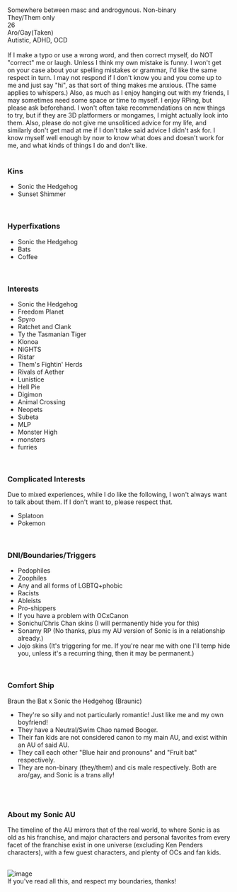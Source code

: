<br>Somewhere between masc and androgynous. Non-binary
<br>They/Them only
<br>26
<br>Aro/Gay(Taken)
<br>Autistic, ADHD, OCD
<br>
<br>If I make a typo or use a wrong word, and then correct myself, do NOT "correct" me or laugh. Unless I think my own mistake is funny. I won't get on your case about your spelling mistakes or grammar, I'd like the same respect in turn. I may not respond if I don't know you and you come up to me and just say "hi", as that sort of thing makes me anxious. (The same applies to whispers.) Also, as much as I enjoy hanging out with my friends, I may sometimes need some space or time to myself. I enjoy RPing, but please ask beforehand. I won't often take recommendations on new things to try, but if they are 3D platformers or mongames, I might actually look into them. Also, please do not give me unsoliticed advice for my life, and similarly don't get mad at me if I don't take said advice I didn't ask for. I know myself well enough by now to know what does and doesn't work for me, and what kinds of things I do and don't like.
<br>
<br>

### Kins
- Sonic the Hedgehog
- Sunset Shimmer
<br>

### Hyperfixations
- Sonic the Hedgehog
- Bats
- Coffee
<br>

### Interests
- Sonic the Hedgehog
- Freedom Planet
- Spyro
- Ratchet and Clank
- Ty the Tasmanian Tiger
- Klonoa
- NiGHTS
- Ristar
- Them's Fightin' Herds
- Rivals of Aether
- Lunistice
- Hell Pie
- Digimon
- Animal Crossing
- Neopets
- Subeta
- MLP
- Monster High
- monsters
- furries
<br>

### Complicated Interests
Due to mixed experiences, while I do like the following, I won't always want to talk about them. If I don't want to, please respect that.
- Splatoon
- Pokemon
<br>

### DNI/Boundaries/Triggers
- Pedophiles
- Zoophiles
- Any and all forms of LGBTQ+phobic
- Racists
- Ableists
- Pro-shippers
- If you have a problem with OCxCanon
- Sonichu/Chris Chan skins (I will permanently hide you for this)
- Sonamy RP (No thanks, plus my AU version of Sonic is in a relationship already.)
- Jojo skins (It's triggering for me. If you're near me with one I'll temp hide you, unless it's a recurring thing, then it may be permanent.)
<br>


### Comfort Ship
Braun the Bat x Sonic the Hedgehog (Braunic)
- They're so silly and not particularly romantic! Just like me and my own boyfriend!
- They have a Neutral/Swim Chao named Booger.
- Their fan kids are not considered canon to my main AU, and exist within an AU of said AU.
- They call each other "Blue hair and pronouns" and "Fruit bat" respectively.
- They are non-binary (they/them) and cis male respectively. Both are aro/gay, and Sonic is a trans ally!
<br>
<br>

### About my Sonic AU
The timeline of the AU mirrors that of the real world, to where Sonic is as old as his franchise, and major characters and personal favorites from every facet of the franchise exist in one universe (excluding Ken Penders characters), with a few guest characters, and plenty of OCs and fan kids.
<br>
<br>

![image](https://cdn.discordapp.com/attachments/1185754526465134602/1185754597969637457/Braun_the_Bat_com_2_KouD3x.png?ex=6590c306&is=657e4e06&hm=05f8b9696385eb660a0435355f28d8808a26d8b6591548c421b182dd4d34b365&)
<br>If you've read all this, and respect my boundaries, thanks!
